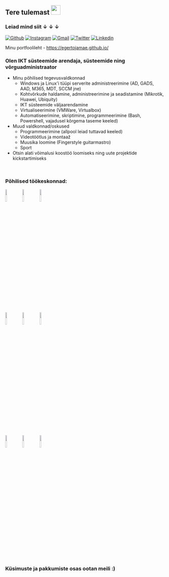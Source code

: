 ## Tere tulemast <img src="https://raw.githubusercontent.com/iampavangandhi/iampavangandhi/master/gifs/Hi.gif" width="30px">
### Leiad mind siit ↓ ↓ ↓

[![Github](https://img.shields.io/badge/-Github-333?style=flat&logo=Github&logoColor=white)](https://github.com/egertojamae)
[![Instagram](https://img.shields.io/badge/-Instagram-c13584?style=flat&labelColor=c13584&logo=instagram&logoColor=white)](https://www.instagram.com/eqitar/)
[![Gmail](https://img.shields.io/badge/-Gmail-c14438?style=flat&logo=Gmail&logoColor=white)](mailto:egert.ojamae@gmail.com)
[![Twitter](https://img.shields.io/badge/-Twitter-1DA1F2?style=flat&logo=Twitter&logoColor=white)](https://twitter.com/ekunaator)
[![Linkedin](https://img.shields.io/badge/-LinkedIn-blue?style=flat&logo=Linkedin&logoColor=white)](https://www.linkedin.com/in/egert-ojam%C3%A4e-0572ba238/)

Minu portfoolileht - https://egertojamae.github.io/

### Olen IKT süsteemide arendaja, süsteemide ning võrguadministraator

- Minu põhilised tegevusvaldkonnad
  - Windows ja Linux'i tüüpi serverite administreerimine (AD, GADS, AAD, M365, MDT, SCCM jne) 
  - Kohtvõrkude haldamine, administreerimine ja seadistamine (Mikrotik, Huawei, Ubiquity)
  - IKT süsteemide väljaarendamine
  - Virtualiseerimine (VMWare, Virtualbox)
  - Automatiseerimine, skriptimine, programmeerimine (Bash, Powershell, vajadusel kõrgema taseme keeled)
- Muud valdkonnad/oskused 
  - Programmeerimine (allpool leiad tuttavad keeled)
  - Videotöötlus ja montaaž
  - Muusika loomine (Fingerstyle guitarmastro)
  - Sport 
- Otsin alati võimalusi koostöö loomiseks ning uute projektide kickstartimiseks
<br />


### Põhilised töökeskonnad:
<p>

  <code><img width="10%" src="https://www.vectorlogo.zone/logos/python/python-ar21.svg"></code>
  <code><img width="10%" src="https://www.vectorlogo.zone/logos/numpy/numpy-ar21.svg"></code>
  <code><img width="10%" src="https://www.vectorlogo.zone/logos/java/java-horizontal.svg"></code>
  <br />
  <code><img width="10%" src="https://www.vectorlogo.zone/logos/git-scm/git-scm-ar21.svg"></code>
  <code><img width="10%" src="https://www.vectorlogo.zone/logos/github/github-ar21.svg"></code>
  <code><img width="10%" src="https://www.vectorlogo.zone/logos/visualstudio_code/visualstudio_code-ar21.svg"></code>
  <br />
  <code><img width="10%" src="https://www.vectorlogo.zone/logos/reactjs/reactjs-ar21.svg"></code>
  <code><img width="10%" src="https://www.vectorlogo.zone/logos/linux/linux-ar21.svg"></code>
  <code><img width="10%" src="https://www.vectorlogo.zone/logos/debian/debian-ar21.svg"></code>
  
</p>

### Küsimuste ja pakkumiste osas ootan meili :) 


